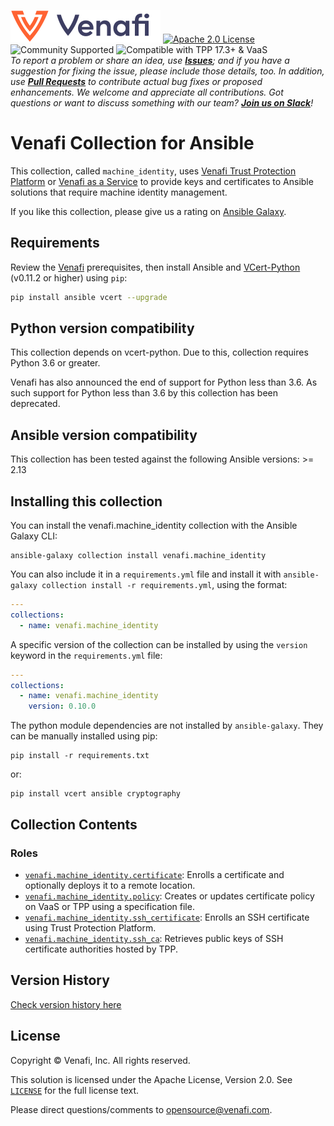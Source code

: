 [![Venafi](https://raw.githubusercontent.com/Venafi/.github/master/images/Venafi_logo.png)](https://www.venafi.com/)
[![Apache 2.0 License](https://img.shields.io/badge/License-Apache%202.0-blue.svg)](https://opensource.org/licenses/Apache-2.0)
![Community Supported](https://img.shields.io/badge/Support%20Level-Community-brightgreen)
![Compatible with TPP 17.3+ & VaaS](https://img.shields.io/badge/Compatibility-TPP%2017.3+%20%26%20VaaS-f9a90c)  
_To report a problem or share an idea, use **[Issues](../../issues)**; and if you have a suggestion for fixing the issue, please include those details, too. In addition, use **[Pull Requests](../../pulls)** to contribute actual bug fixes or proposed enhancements.
We welcome and appreciate all contributions. Got questions or want to discuss something with our team?
**[Join us on Slack](https://join.slack.com/t/venafi-integrations/shared_invite/zt-i8fwc379-kDJlmzU8OiIQOJFSwiA~dg)**!_

# Venafi Collection for Ansible

This collection, called `machine_identity`, uses [Venafi Trust Protection Platform](https://www.venafi.com/platform/trust-protection-platform) or [Venafi as a Service](https://www.venafi.com/venaficloud) to provide keys and certificates to Ansible solutions that require machine identity management.

If you like this collection, please give us a rating on [Ansible Galaxy](https://galaxy.ansible.com/venafi/machine_identity).
## Requirements

Review the [Venafi](https://github.com/Venafi/vcert-python#prerequisites-for-using-with-trust-protection-platform)
prerequisites, then install Ansible and [VCert-Python](https://github.com/Venafi/vcert-python) (v0.11.2 or higher) using `pip`:
```sh
pip install ansible vcert --upgrade
```
<!-- TODO: clarify the different requirements for TPP and VaaS -->

## Python version compatibility
This collection depends on vcert-python. Due to this, collection requires Python 3.6 or greater.

Venafi has also announced the end of support for Python less than 3.6. As such support for Python less than 3.6 by this collection has been deprecated.

## Ansible version compatibility
This collection has been tested against the following Ansible versions: >= 2.13

## Installing this collection
You can install the venafi.machine_identity collection with the Ansible Galaxy CLI:

    ansible-galaxy collection install venafi.machine_identity

You can also include it in a `requirements.yml` file and install it with `ansible-galaxy collection install -r requirements.yml`, using the format:

```yaml
---
collections:
  - name: venafi.machine_identity
```

A specific version of the collection can be installed by using the `version` keyword in the `requirements.yml` file:

```yaml
---
collections:
  - name: venafi.machine_identity
    version: 0.10.0
```

The python module dependencies are not installed by `ansible-galaxy`.  They can
be manually installed using pip:

    pip install -r requirements.txt

or:

    pip install vcert ansible cryptography

## Collection Contents

### Roles

- [`venafi.machine_identity.certificate`](roles/certificate/README.md): Enrolls a certificate and optionally deploys it to a remote location.
- [`venafi.machine_identity.policy`](roles/policy/README.md): Creates or updates certificate policy on VaaS or TPP using a specification file.
- [`venafi.machine_identity.ssh_certificate`](roles/ssh_certificate/README.md): Enrolls an SSH certificate using Trust Protection Platform.
- [`venafi.machine_identity.ssh_ca`](roles/ssh_ca/README.md): Retrieves public keys of SSH certificate authorities hosted by TPP.

## Version History

[Check version history here](https://github.com/Venafi/ansible-collection-venafi/blob/main/docs/version_history.md)

## License

Copyright &copy; Venafi, Inc. All rights reserved.

This solution is licensed under the Apache License, Version 2.0. See [`LICENSE`](LICENSE) for the full license text.

Please direct questions/comments to opensource@venafi.com.
